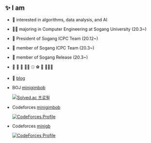 ## :sparkles: I am

  - :unicorn: interested in algorithms, data analysis, and AI
  - 👩‍💻 majoring in Computer Engineering at Sogang University (20.3~)
  - :balloon: President of Sogang ICPC Team (20.12~)
  - :balloon: member of Sogang ICPC Team (20.3~)
  - :penguin: member of Sogang Release (20.3~)
  - :sparkling_heart: :violin: :cupcake: :woman_cook: :baseball: :soccer: :bowling: :ping_pong:🧘‍♀️ 
  - :pencil: [blog](http://minigb.tistory.com/)
  - BOJ [minigimbob](https://www.acmicpc.net/user/minigimbob)

    [![Solved.ac 프로필](http://mazassumnida.wtf/api/v2/generate_badge?boj=minigimbob)](https://solved.ac/minigimbob)

  - Codeforces [minigimbob](https://codeforces.com/profile/minigimibob)

    [![CodeForces Profile](https://cf.leed.at?id=minigimbob)](https://codeforces.com/profile/minigimbob)

  - Codeforces [minigb](https://codeforces.com/profile/minigb)

    [![CodeForces Profile](https://cf.leed.at?id=minigb)](https://codeforces.com/profile/minigb)
